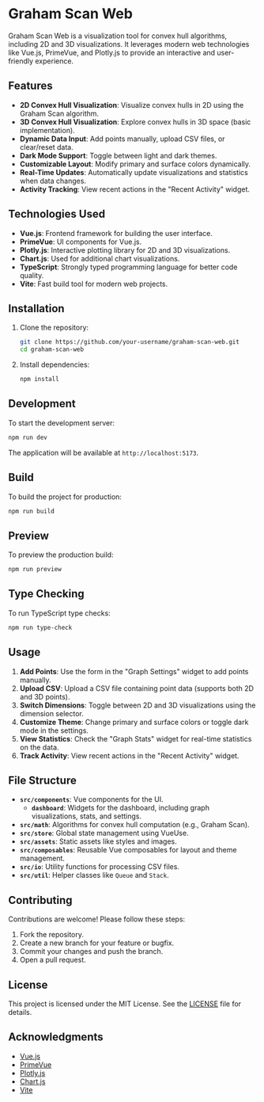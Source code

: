 # Graham Scan Web

Graham Scan Web is a visualization tool for convex hull algorithms, including 2D and 3D visualizations. It leverages modern web technologies like Vue.js, PrimeVue, and Plotly.js to provide an interactive and user-friendly experience.

## Features

- **2D Convex Hull Visualization**: Visualize convex hulls in 2D using the Graham Scan algorithm.
- **3D Convex Hull Visualization**: Explore convex hulls in 3D space (basic implementation).
- **Dynamic Data Input**: Add points manually, upload CSV files, or clear/reset data.
- **Dark Mode Support**: Toggle between light and dark themes.
- **Customizable Layout**: Modify primary and surface colors dynamically.
- **Real-Time Updates**: Automatically update visualizations and statistics when data changes.
- **Activity Tracking**: View recent actions in the "Recent Activity" widget.

## Technologies Used

- **Vue.js**: Frontend framework for building the user interface.
- **PrimeVue**: UI components for Vue.js.
- **Plotly.js**: Interactive plotting library for 2D and 3D visualizations.
- **Chart.js**: Used for additional chart visualizations.
- **TypeScript**: Strongly typed programming language for better code quality.
- **Vite**: Fast build tool for modern web projects.

## Installation

1. Clone the repository:

   ```bash
   git clone https://github.com/your-username/graham-scan-web.git
   cd graham-scan-web
   ```

2. Install dependencies:
   ```bash
   npm install
   ```

## Development

To start the development server:

```bash
npm run dev
```

The application will be available at `http://localhost:5173`.

## Build

To build the project for production:

```bash
npm run build
```

## Preview

To preview the production build:

```bash
npm run preview
```

## Type Checking

To run TypeScript type checks:

```bash
npm run type-check
```

## Usage

1. **Add Points**: Use the form in the "Graph Settings" widget to add points manually.
2. **Upload CSV**: Upload a CSV file containing point data (supports both 2D and 3D points).
3. **Switch Dimensions**: Toggle between 2D and 3D visualizations using the dimension selector.
4. **Customize Theme**: Change primary and surface colors or toggle dark mode in the settings.
5. **View Statistics**: Check the "Graph Stats" widget for real-time statistics on the data.
6. **Track Activity**: View recent actions in the "Recent Activity" widget.

## File Structure

- **`src/components`**: Vue components for the UI.
  - **`dashboard`**: Widgets for the dashboard, including graph visualizations, stats, and settings.
- **`src/math`**: Algorithms for convex hull computation (e.g., Graham Scan).
- **`src/store`**: Global state management using VueUse.
- **`src/assets`**: Static assets like styles and images.
- **`src/composables`**: Reusable Vue composables for layout and theme management.
- **`src/io`**: Utility functions for processing CSV files.
- **`src/util`**: Helper classes like `Queue` and `Stack`.

## Contributing

Contributions are welcome! Please follow these steps:

1. Fork the repository.
2. Create a new branch for your feature or bugfix.
3. Commit your changes and push the branch.
4. Open a pull request.

## License

This project is licensed under the MIT License. See the [LICENSE](LICENSE) file for details.

## Acknowledgments

- [Vue.js](https://vuejs.org/)
- [PrimeVue](https://primevue.org/)
- [Plotly.js](https://plotly.com/javascript/)
- [Chart.js](https://www.chartjs.org/)
- [Vite](https://vitejs.dev/)
